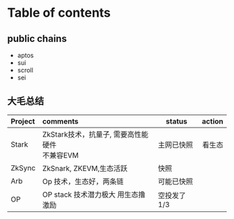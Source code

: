 # Table of contents

## public chains
- aptos
- sui
- scroll
- sei

## 大毛总结
|Project| comments                                          | status	|action	|
|:----- | :-------------------------------------------------|  -----    | ----: |
|Stark  | ZkStark技术，抗量子, 需要高性能硬件<br>不兼容EVM     | 主网已快照 | 看生态 |
|ZkSync | ZkSnark, ZKEVM,生态活跃                            | 快照       |       |
|Arb    | Op 技术，生态好，两条链                             |可能已快照   |       |
|OP     | OP stack 技术潜力极大 用生态撸激励                   | 空投发了1/3 |        |